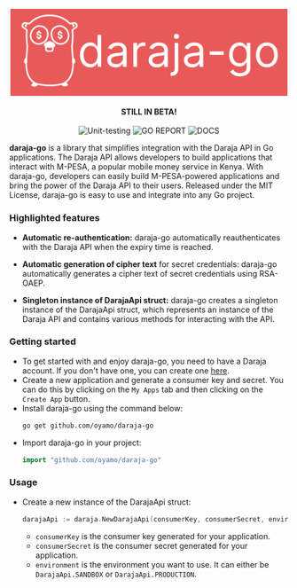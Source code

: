 <p align="center">
<img src="./assets/daraja-go.png" width="500" alt="# daraja-go"/><br><br>
<b>STILL IN BETA!</b><BR><BR>
<img src="https://img.shields.io/badge/UNIT%20TESTING-PASSING-green?style=flat" alt="Unit-testing">
<img src="https://img.shields.io/badge/GO%20REPORT-A+-green?style=flat" alt="GO REPORT" />
<img src="https://img.shields.io/badge/DOCS-GODOCS-green?style=flat" alt="DOCS" />
</p>

<strong>daraja-go</strong> is a library that simplifies integration with the Daraja API in Go
applications. The Daraja API allows developers to build applications that interact with M-PESA, a popular 
mobile money service in Kenya. With daraja-go, developers can easily build M-PESA-powered applications and
bring the power of the Daraja API to their users. Released under the MIT License, daraja-go is easy to use 
and integrate into any Go project.

### Highlighted features
* **Automatic re-authentication:** daraja-go automatically reauthenticates with the Daraja API when the expiry time is reached.

* **Automatic generation of cipher text** for secret credentials: daraja-go automatically generates a cipher text of secret credentials using RSA-OAEP.
* **Singleton instance of DarajaApi struct:** daraja-go creates a singleton instance of the DarajaApi struct, which represents an instance of the Daraja API and contains various methods for interacting with the API.

### Getting started
* To get started with and enjoy daraja-go, you need to have a Daraja account. If you don't have one, you can create one [here](https://developer.safaricom.co.ke).
* Create a new application and generate a consumer key and secret. You can do this by clicking on the `My Apps` tab and then clicking on the `Create App` button.
*  Install daraja-go using the command below:
    ```bash
    go get github.com/oyamo/daraja-go
    ```
*  Import daraja-go in your project:
    ```go
    import "github.com/oyamo/daraja-go"
    ```
### Usage
*  Create a new instance of the DarajaApi struct:
    ```go
    darajaApi := daraja.NewDarajaApi(consumerKey, consumerSecret, environment)
    ```
    *  `consumerKey` is the consumer key generated for your application.
    *  `consumerSecret` is the consumer secret generated for your application.
    *  `environment` is the environment you want to use. It can either be `DarajaApi.SANDBOX` or `DarajaApi.PRODUCTION`.


